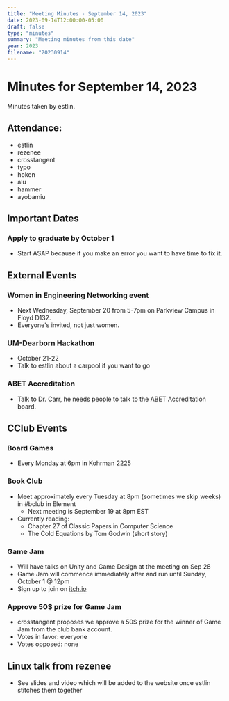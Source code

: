 ```yaml
---
title: "Meeting Minutes - September 14, 2023"
date: 2023-09-14T12:00:00-05:00
draft: false
type: "minutes"
summary: "Meeting minutes from this date"
year: 2023
filename: "20230914"
---
```


# Minutes for September 14, 2023

Minutes taken by estlin.

## Attendance:
* estlin
* rezenee
* crosstangent
* typo
* hoken
* alu
* hammer
* ayobamiu

## Important Dates

### Apply to graduate by October 1
* Start ASAP because if you make an error you want to have time to fix it. 

## External Events

### Women in Engineering Networking event
* Next Wednesday, September 20 from 5-7pm on Parkview Campus in Floyd D132. 
* Everyone's invited, not just women. 

### UM-Dearborn Hackathon
* October 21-22
* Talk to estlin about a carpool if you want to go

### ABET Accreditation
* Talk to Dr. Carr, he needs people to talk to the ABET Accreditation board. 

## CClub Events

### Board Games
* Every Monday at 6pm in Kohrman 2225

### Book Club
* Meet approximately every Tuesday at 8pm (sometimes we skip weeks) in #bclub in Element
  * Next meeting is September 19 at 8pm EST
* Currently reading: 
  * Chapter 27 of Classic Papers in Computer Science
  * The Cold Equations by Tom Godwin (short story)

### Game Jam
* Will have talks on Unity and Game Design at the meeting on Sep 28
* Game Jam will commence immediately after and run until Sunday, October 1 @ 12pm
* Sign up to join on [itch.io](https://itch.io/jam/ccaw-jam-7)

### Approve 50$ prize for Game Jam
* crosstangent proposes we approve a 50$ prize for the winner of Game Jam from the club bank account. 
* Votes in favor: everyone
* Votes opposed: none

## Linux talk from rezenee
* See slides and video which will be added to the website once estlin stitches them together
